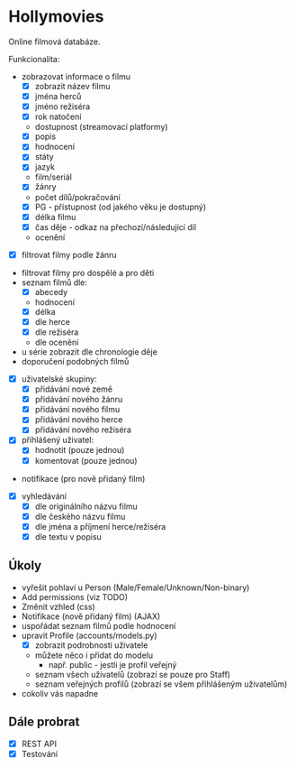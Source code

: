 # Hollymovies

Online filmová databáze.

Funkcionalita:
- zobrazovat informace o filmu
  -[x] zobrazit název filmu
  -[x] jména herců
  -[x] jméno režiséra
  -[x] rok natočení
  - dostupnost (streamovací platformy)
  -[x] popis
  -[x] hodnocení
  -[x] státy
  -[x] jazyk
  - film/seriál
  -[x] žánry
  - počet dílů/pokračování
  -[x] PG - přístupnost (od jakého věku je dostupný)
  -[x] délka filmu
  -[x] čas děje - odkaz na přechozí/následující díl
  - ocenění
-[x] filtrovat filmy podle žánru
- filtrovat filmy pro dospělé a pro děti
- seznam filmů dle:
  -[x] abecedy
  - hodnocení
  -[x] délka
  -[x] dle herce
  -[x] dle režiséra
  - dle ocenění
- u série zobrazit dle chronologie děje
- doporučení podobných filmů
-[x] uživatelské skupiny:
  -[x] přidávání nové země
  -[x] přidávání nového žánru
  -[x] přidávání nového filmu
  -[x] přidávání nového herce
  -[x] přidávání nového režiséra
-[x] přihlášený uživatel:
  -[x] hodnotit (pouze jednou)
  -[x] komentovat (pouze jednou)
- notifikace (pro nově přidaný film)
-[x] vyhledávání
  -[x] dle originálního názvu filmu
  -[x] dle českého názvu filmu
  -[x] dle jména a příjmení herce/režiséra
  -[x] dle textu v popisu

## Úkoly
- vyřešit pohlaví u Person (Male/Female/Unknown/Non-binary)
- Add permissions (viz TODO)
- Změnit vzhled (css)
- Notifikace (nově přidaný film) (AJAX)
- uspořádat seznam filmů podle hodnocení
- upravit Profile (accounts/models.py)
  -[x] zobrazit podrobnosti uživatele
  - můžete něco i přidat do modelu
    - např. public - jestli je profil veřejný
  - seznam všech uživatelů (zobrazí se pouze pro Staff)
  - seznam veřejných profilů (zobrazí se všem přihlášeným uživatelům)
- cokoliv vás napadne 

## Dále probrat
-[x] REST API
-[x] Testování